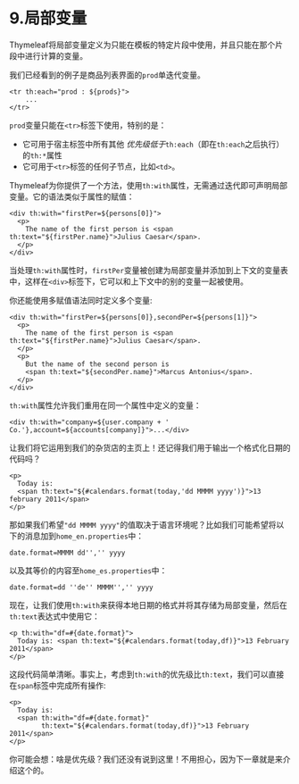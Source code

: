 # 9.局部变量
Thymeleaf将局部变量定义为只能在模板的特定片段中使用，并且只能在那个片段中进行计算的变量。

我们已经看到的例子是商品列表界面的`prod`单迭代变量。
```
<tr th:each="prod : ${prods}">
    ...
</tr>
```
`prod`变量只能在`<tr>`标签下使用，特别的是：
* 它可用于宿主标签中所有其他 *优先级低于*`th:each`（即在`th:each`之后执行）的`th:*`属性
* 它可用于`<tr>`标签的任何子节点，比如`<td>`。

Thymeleaf为你提供了一个方法，使用`th:with`属性，无需通过迭代即可声明局部变量。它的语法类似于属性的赋值：
```
<div th:with="firstPer=${persons[0]}">
  <p>
    The name of the first person is <span th:text="${firstPer.name}">Julius Caesar</span>.
  </p>
</div>
```
当处理`th:with`属性时，`firstPer`变量被创建为局部变量并添加到上下文的变量表中，这样在`<div>`标签下，它可以和上下文中的别的变量一起被使用。

你还能使用多赋值语法同时定义多个变量:
```
<div th:with="firstPer=${persons[0]},secondPer=${persons[1]}">
  <p>
    The name of the first person is <span th:text="${firstPer.name}">Julius Caesar</span>.
  </p>
  <p>
    But the name of the second person is
    <span th:text="${secondPer.name}">Marcus Antonius</span>.
  </p>
</div>
```
`th:with`属性允许我们重用在同一个属性中定义的变量：
```
<div th:with="company=${user.company + ' Co.'},account=${accounts[company]}">...</div>
```
让我们将它运用到我们的杂货店的主页上！还记得我们用于输出一个格式化日期的代码吗？
```
<p>
  Today is:
  <span th:text="${#calendars.format(today,'dd MMMM yyyy')}">13 february 2011</span>
</p>
```
那如果我们希望`"dd MMMM yyyy"`的值取决于语言环境呢？比如我们可能希望将以下的消息加到`home_en.properties`中：
```
date.format=MMMM dd'','' yyyy
```
以及其等价的内容至`home_es.properties`中：
```
date.format=dd ''de'' MMMM'','' yyyy
```
现在，让我们使用`th:with`来获得本地日期的格式并将其存储为局部变量，然后在`th:text`表达式中使用它：
```
<p th:with="df=#{date.format}">
  Today is: <span th:text="${#calendars.format(today,df)}">13 February 2011</span>
</p>
```
这段代码简单清晰。事实上，考虑到`th:with`的优先级比`th:text`，我们可以直接在`span`标签中完成所有操作:
```
<p>
  Today is:
  <span th:with="df=#{date.format}"
        th:text="${#calendars.format(today,df)}">13 February 2011</span>
</p>
```
你可能会想：啥是优先级？我们还没有说到这里！不用担心，因为下一章就是来介绍这个的。
